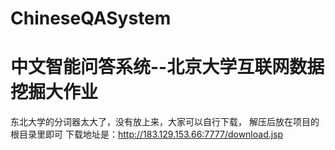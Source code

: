 ChineseQASystem
===============

中文智能问答系统--北京大学互联网数据挖掘大作业
===============
东北大学的分词器太大了，没有放上来，大家可以自行下载，
解压后放在项目的根目录里即可
下载地址是：http://183.129.153.66:7777/download.jsp